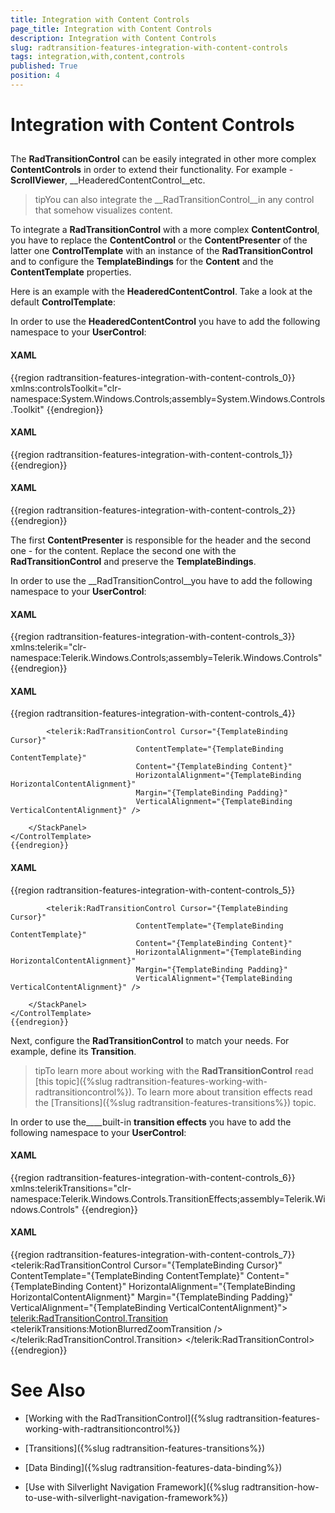 ```yaml
---
title: Integration with Content Controls
page_title: Integration with Content Controls
description: Integration with Content Controls
slug: radtransition-features-integration-with-content-controls
tags: integration,with,content,controls
published: True
position: 4
---
```


# Integration with Content Controls



## 



The __RadTransitionControl__ can be easily integrated in other more complex __ContentControls__ in order to extend their functionality. For example - __ScrollViewer__, __HeaderedContentControl__etc.

>tipYou can also integrate the __RadTransitionControl__in any control that somehow visualizes content.

To integrate a __RadTransitionControl__ with a more complex __ContentControl__, you have to replace the __ContentControl__ or the __ContentPresenter__ of the latter one __ControlTemplate__ with an instance of the __RadTransitionControl__ and to configure the __TemplateBindings__ for the __Content__ and the __ContentTemplate__ properties.

Here is an example with the __HeaderedContentControl__. Take a look at the default __ControlTemplate__:

>

In order to use the __HeaderedContentControl__ you have to add the following namespace to your __UserControl__:

#### __XAML__

{{region radtransition-features-integration-with-content-controls_0}}
	xmlns:controlsToolkit="clr-namespace:System.Windows.Controls;assembly=System.Windows.Controls.Toolkit"
	{{endregion}}



#### __XAML__

{{region radtransition-features-integration-with-content-controls_1}}
	<ControlTemplate TargetType="controlsToolkit:HeaderedContentControl">
	    <StackPanel>
	        <ContentPresenter Cursor="{TemplateBinding Cursor}"
	                            ContentTemplate="{TemplateBinding HeaderTemplate}"
	                            Content="{TemplateBinding Header}"
	                            HorizontalAlignment="{TemplateBinding HorizontalContentAlignment}"
	                            Margin="{TemplateBinding Padding}"
	                            VerticalAlignment="{TemplateBinding VerticalContentAlignment}" />
	        <ContentPresenter Cursor="{TemplateBinding Cursor}"
	                            ContentTemplate="{TemplateBinding ContentTemplate}"
	                            Content="{TemplateBinding Content}"
	                            HorizontalAlignment="{TemplateBinding HorizontalContentAlignment}"
	                            Margin="{TemplateBinding Padding}"
	                            VerticalAlignment="{TemplateBinding VerticalContentAlignment}" />
	    </StackPanel>
	</ControlTemplate>
	{{endregion}}



#### __XAML__

{{region radtransition-features-integration-with-content-controls_2}}
	<ControlTemplate TargetType="HeaderedContentControl">
	    <StackPanel>
	        <ContentPresenter Cursor="{TemplateBinding Cursor}"
	                            ContentTemplate="{TemplateBinding HeaderTemplate}"
	                            Content="{TemplateBinding Header}"
	                            HorizontalAlignment="{TemplateBinding HorizontalContentAlignment}"
	                            Margin="{TemplateBinding Padding}"
	                            VerticalAlignment="{TemplateBinding VerticalContentAlignment}" />
	        <ContentPresenter Cursor="{TemplateBinding Cursor}"
	                            ContentTemplate="{TemplateBinding ContentTemplate}"
	                            Content="{TemplateBinding Content}"
	                            HorizontalAlignment="{TemplateBinding HorizontalContentAlignment}"
	                            Margin="{TemplateBinding Padding}"
	                            VerticalAlignment="{TemplateBinding VerticalContentAlignment}" />
	    </StackPanel>
	</ControlTemplate>
	{{endregion}}



The first __ContentPresenter__ is responsible for the header and the second one - for the content. Replace the second one with the __RadTransitionControl__ and preserve the __TemplateBindings__.

>



In order to use the __RadTransitionControl__you have to add the following namespace to your __UserControl__:

#### __XAML__

{{region radtransition-features-integration-with-content-controls_3}}
	xmlns:telerik="clr-namespace:Telerik.Windows.Controls;assembly=Telerik.Windows.Controls"
	{{endregion}}



#### __XAML__

{{region radtransition-features-integration-with-content-controls_4}}
	<ControlTemplate TargetType="controlsToolkit:HeaderedContentControl">
	    <StackPanel>
	        <ContentPresenter Cursor="{TemplateBinding Cursor}"
	                            ContentTemplate="{TemplateBinding HeaderTemplate}"
	                            Content="{TemplateBinding Header}"
	                            HorizontalAlignment="{TemplateBinding HorizontalContentAlignment}"
	                            Margin="{TemplateBinding Padding}"
	                            VerticalAlignment="{TemplateBinding VerticalContentAlignment}" />
	
	        <telerik:RadTransitionControl Cursor="{TemplateBinding Cursor}"
	                            ContentTemplate="{TemplateBinding ContentTemplate}"
	                            Content="{TemplateBinding Content}"
	                            HorizontalAlignment="{TemplateBinding HorizontalContentAlignment}"
	                            Margin="{TemplateBinding Padding}"
	                            VerticalAlignment="{TemplateBinding VerticalContentAlignment}" />
	
	    </StackPanel>
	</ControlTemplate>
	{{endregion}}



#### __XAML__

{{region radtransition-features-integration-with-content-controls_5}}
	<ControlTemplate TargetType="HeaderedContentControl">
	    <StackPanel>
	        <ContentPresenter Cursor="{TemplateBinding Cursor}"
	                            ContentTemplate="{TemplateBinding HeaderTemplate}"
	                            Content="{TemplateBinding Header}"
	                            HorizontalAlignment="{TemplateBinding HorizontalContentAlignment}"
	                            Margin="{TemplateBinding Padding}"
	                            VerticalAlignment="{TemplateBinding VerticalContentAlignment}" />
	
	        <telerik:RadTransitionControl Cursor="{TemplateBinding Cursor}"
	                            ContentTemplate="{TemplateBinding ContentTemplate}"
	                            Content="{TemplateBinding Content}"
	                            HorizontalAlignment="{TemplateBinding HorizontalContentAlignment}"
	                            Margin="{TemplateBinding Padding}"
	                            VerticalAlignment="{TemplateBinding VerticalContentAlignment}" />
	
	    </StackPanel>
	</ControlTemplate>
	{{endregion}}



Next, configure the __RadTransitionControl__ to match your needs. For example, define its __Transition__.

>tipTo learn more about working with the __RadTransitionControl__ read [this topic]({%slug radtransition-features-working-with-radtransitioncontrol%}). To learn more about transition effects read the [Transitions]({%slug radtransition-features-transitions%}) topic.

>



In order to use the____built-in __transition effects__ you have to add the following namespace to your __UserControl__:

#### __XAML__

{{region radtransition-features-integration-with-content-controls_6}}
	xmlns:telerikTransitions="clr-namespace:Telerik.Windows.Controls.TransitionEffects;assembly=Telerik.Windows.Controls"
	{{endregion}}



#### __XAML__

{{region radtransition-features-integration-with-content-controls_7}}
	<telerik:RadTransitionControl Cursor="{TemplateBinding Cursor}"
	                              ContentTemplate="{TemplateBinding ContentTemplate}"
	                              Content="{TemplateBinding Content}"
	                              HorizontalAlignment="{TemplateBinding HorizontalContentAlignment}"
	                              Margin="{TemplateBinding Padding}"
	                              VerticalAlignment="{TemplateBinding VerticalContentAlignment}">                                
	    <telerik:RadTransitionControl.Transition>
	        <telerikTransitions:MotionBlurredZoomTransition />
	    </telerik:RadTransitionControl.Transition>
	</telerik:RadTransitionControl>
	{{endregion}}



# See Also

 * [Working with the RadTransitionControl]({%slug radtransition-features-working-with-radtransitioncontrol%})

 * [Transitions]({%slug radtransition-features-transitions%})

 * [Data Binding]({%slug radtransition-features-data-binding%})

 * [Use with Silverlight Navigation Framework]({%slug radtransition-how-to-use-with-silverlight-navigation-framework%})
